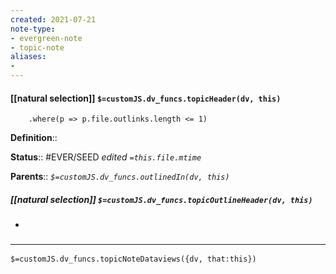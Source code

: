 ```yaml
---
created: 2021-07-21
note-type: 
- evergreen-note
- topic-note
aliases:
- 
---
```


#### [[natural selection]] `$=customJS.dv_funcs.topicHeader(dv, this)`
		.where(p => p.file.outlinks.length <= 1)


**Definition**::

**Status**:: #EVER/SEED 
*edited `=this.file.mtime`*

**Parents**:: 
*`$=customJS.dv_funcs.outlinedIn(dv, this)`*

##### [[natural selection]] `$=customJS.dv_funcs.topicOutlineHeader(dv, this)`
- 

### <hr class="dataviews"/>

`$=customJS.dv_funcs.topicNoteDataviews({dv, that:this})`


